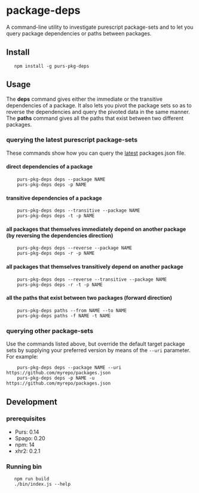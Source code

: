 # package-deps

A command-line utility to investigate purescript package-sets and to let you query package dependencies or paths between packages. 

## Install

```
   npm install -g purs-pkg-deps
```

## Usage

The **deps** command gives either the immediate or the transitive dependencies of a package.  It also lets you pivot the package sets so as to reverse the dependencies and query the pivoted data in the same manner. The **paths** command gives all the paths that exist between two different packages.

### querying the latest purescript package-sets 

These commands show how you can query the [latest](https://raw.githubusercontent.com/purescript/package-sets/master/packages.json) packages.json file.


#### direct dependencies of a package

```
    purs-pkg-deps deps --package NAME
    purs-pkg-deps deps -p NAME
```

#### transitive dependencies of a package

```
    purs-pkg-deps deps --transitive --package NAME
    purs-pkg-deps deps -t -p NAME
```

#### all packages that themselves immediately depend on another package (by reversing the dependencies direction)

```
    purs-pkg-deps deps --reverse --package NAME
    purs-pkg-deps deps -r -p NAME
```

#### all packages that themselves transitively depend on another package 

```
    purs-pkg-deps deps --reverse --transitive --package NAME
    purs-pkg-deps deps -r -t -p NAME
```

#### all the paths that exist between two packages (forward direction)

```
    purs-pkg-deps paths --from NAME --to NAME
    purs-pkg-deps paths -f NAME -t NAME
```

### querying other package-sets 

Use the commands listed above, but override the default target package sets by supplying your preferred version by means of the ```--uri``` parameter.  For example:


```
    purs-pkg-deps deps --package NAME --uri https://github.com/myrepo/packages.json
    purs-pkg-deps deps -p NAME -u https://github.com/myrepo/packages.json
```

## Development

### prerequisites

   * Purs: 0.14
   * Spago: 0.20
   * npm: 14
   * xhr2: 0.2.1

### Running bin


```
   npm run build
   ./bin/index.js --help
```
